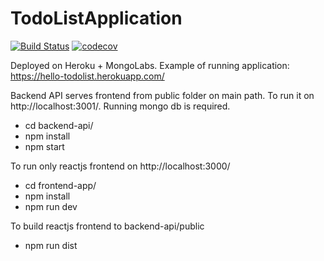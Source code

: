 # TodoListApplication 
[![Build Status](https://travis-ci.org/hellopovi/TodoListApplication.svg?branch=master)](https://travis-ci.org/hellopovi/TodoListApplication)
[![codecov](https://codecov.io/gh/hellopovi/TodoListApplication/branch/master/graph/badge.svg)](https://codecov.io/gh/hellopovi/TodoListApplication)



Deployed on Heroku + MongoLabs.
Example of running application: https://hello-todolist.herokuapp.com/

Backend API serves frontend from public folder on main path.
To run it on http://localhost:3001/. Running mongo db is required.
* cd backend-api/
* npm install
* npm start

To run only reactjs frontend on http://localhost:3000/
* cd frontend-app/
* npm install
* npm run dev

To build reactjs frontend to backend-api/public
* npm run dist
